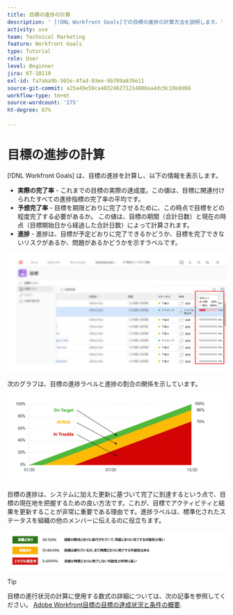 ```yaml
---
title: 目標の進捗の計算
description: ' [!DNL Workfront Goals]での目標の進捗の計算方法を説明します。'
activity: use
team: Technical Marketing
feature: Workfront Goals
type: Tutorial
role: User
level: Beginner
jira: KT-10119
exl-id: fa7aba9b-503e-4fad-93ee-9b709a839e11
source-git-commit: a25a49e59ca483246271214886ea4dc9c10e8d66
workflow-type: tm+mt
source-wordcount: '275'
ht-degree: 87%

---
```


# 目標の進捗の計算

[!DNL Workfront Goals] は、目標の進捗を計算し、以下の情報を表示します。

* **実際の完了率** - これまでの目標の実際の達成度。この値は、目標に関連付けられたすべての進捗指標の完了率の平均です。
* **予想完了率** - 目標を期限どおりに完了させるために、この時点で目標をどの程度完了する必要があるか。 この値は、目標の期間（合計日数）と現在の時点（目標開始日から経過した合計日数）によって計算されます。
* **進捗** - 進捗は、目標が予定どおりに完了できるかどうか、目標を完了できないリスクがあるか、問題があるかどうかを示すラベルです。

![の目標の進捗のスクリーンショット[!DNL Workfront Goals]](assets/13-workfront-goals-percent-complete.png)

次のグラフは、目標の進捗ラベルと進捗の割合の関係を示しています。

![目標の進捗ラベルと進捗率の関係を示すグラフ](assets/14-workfront-goals-progress-statuses.jpeg)

目標の進捗は、システムに加えた更新に基づいて完了に到達するという点で、目標の現在地を把握するための良い方法です。これが、目標でアクティビティと結果を更新することが非常に重要である理由です。進捗ラベルは、標準化されたステータスを組織の他のメンバーに伝えるのに役立ちます。

![ の様々な進捗状況ラベルをカバーしている画像[!DNL Workfront Goals]](assets/15-workfront-goals-progress-bar-code.png)


>[!TIP]
>
>目標の進行状況の計算に使用する数式の詳細については、次の記事を参照してください。 [Adobe Workfront目標の目標の達成状況と条件の概要](https://experienceleague.adobe.com/docs/workfront/using/adobe-workfront-goals/goal-management/calculate-goal-progress.html?lang=en#overview-of-goal-progress-and-threshold).

